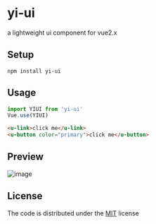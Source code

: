 # yi-ui

a lightweight ui component for vue2.x
## Setup
```
npm install yi-ui
```

## Usage

``` js
import YIUI from 'yi-ui'
Vue.use(YIUI)
```

``` html
<u-link>click me</u-link>
<u-button color="primary">click me</u-button>
```

## Preview

![image](https://user-images.githubusercontent.com/6310131/56486871-ca06ce00-650b-11e9-9592-a6287322d5da.png)

## License

The code is distributed under the [MIT](http://opensource.org/licenses/MIT) license